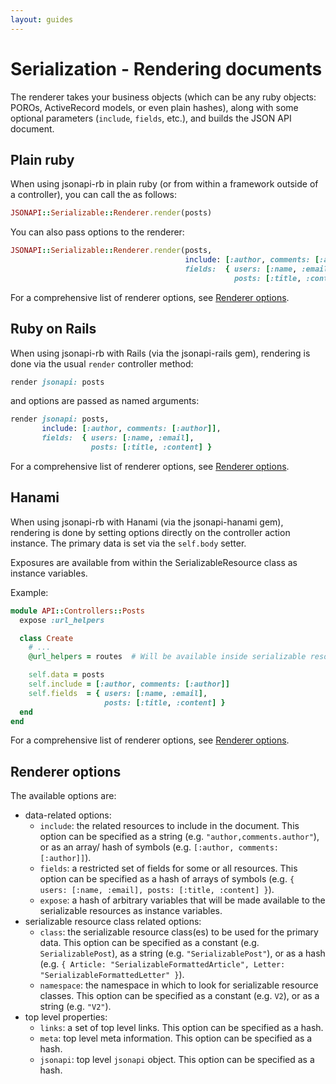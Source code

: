 ```yaml
---
layout: guides
---
```

# Serialization - Rendering documents

The renderer takes your business objects (which can be any ruby objects: POROs,
ActiveRecord models, or even plain hashes), along with some optional parameters
(`include`, `fields`, etc.), and builds the JSON API document.

## Plain ruby

When using jsonapi-rb in plain ruby (or from within a framework outside of a
controller), you can call the as follows:

```ruby
JSONAPI::Serializable::Renderer.render(posts)
```

You can also pass options to the renderer:

```ruby
JSONAPI::Serializable::Renderer.render(posts,
                                       include: [:author, comments: [:author]],
                                       fields:  { users: [:name, :email],
                                                  posts: [:title, :content] })
```

For a comprehensive list of renderer options, see [Renderer options]().

## Ruby on Rails

When using jsonapi-rb with Rails (via the jsonapi-rails gem), rendering is done
via the usual `render` controller method:

```ruby
render jsonapi: posts
```
and options are passed as named arguments:

```ruby
render jsonapi: posts,
       include: [:author, comments: [:author]],
       fields:  { users: [:name, :email],
                  posts: [:title, :content] }
```

For a comprehensive list of renderer options, see [Renderer options]().

## Hanami

When using jsonapi-rb with Hanami (via the jsonapi-hanami gem), rendering is
done by setting options directly on the controller action instance. The primary
data is set via the `self.body` setter.

Exposures are available from within the SerializableResource class as instance
variables.

Example:

```ruby
module API::Controllers::Posts
  expose :url_helpers

  class Create
    # ...
    @url_helpers = routes  # Will be available inside serializable resources.

    self.data = posts
    self.include = [:author, comments: [:author]]
    self.fields  = { users: [:name, :email],
                     posts: [:title, :content] }
  end
end
```

For a comprehensive list of renderer options, see [Renderer options]().

## Renderer options

The available options are:

+ data-related options:
  + `include`: the related resources to include in the document. This option can
    be specified as a string (e.g. `"author,comments.author"`), or as an array/
    hash of symbols (e.g. `[:author, comments: [:author]]`).
  + `fields`: a restricted set of fields for some or all resources. This option
    can be specified as a hash of arrays of symbols (e.g.
    `{ users: [:name, :email], posts: [:title, :content] }`).
  + `expose`: a hash of arbitrary variables that will be made available to the
    serializable resources as instance variables.
+ serializable resource class related options:
  + `class`: the serializable resource class(es) to be used for the primary
    data. This option can be specified as a constant (e.g. `SerializablePost`),
    as a string (e.g. `"SerializablePost"`), or as a hash (e.g.
    `{ Article: "SerializableFormattedArticle", Letter: "SerializableFormattedLetter" }`).
  + `namespace`: the namespace in which to look for serializable resource
    classes. This option can be specified as a constant (e.g. `V2`), or as a
    string (e.g. `"V2"`).
+ top level properties:
  + `links`: a set of top level links. This option can be specified as a hash.
  + `meta`: top level meta information. This option can be specified as a hash.
  + `jsonapi`: top level `jsonapi` object. This option can be specified as a
    hash.
